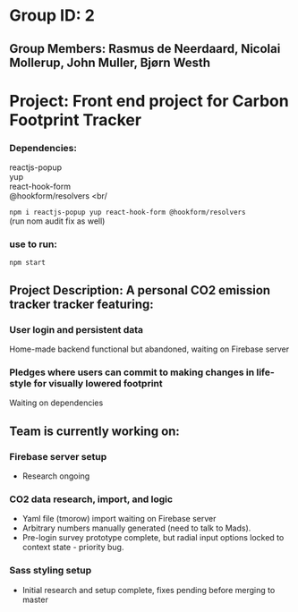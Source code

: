 # Group ID: 2 <br>
## Group Members: Rasmus de Neerdaard, Nicolai Mollerup, John Muller, Bjørn Westh

# Project: Front end project for Carbon Footprint Tracker

### Dependencies:
reactjs-popup <br/>
yup <br/>
react-hook-form <br/>
@hookform/resolvers <br/

`npm i reactjs-popup yup react-hook-form @hookform/resolvers` <br/>
(run nom audit fix as well)

### use to run: 
`npm start`

## Project Description: A personal CO2 emission tracker tracker featuring:

### User login and persistent data 
Home-made backend functional but abandoned, waiting on Firebase server

### Pledges where users can commit to making changes in life-style for visually lowered footprint
Waiting on dependencies


## Team is currently working on:

### Firebase server setup
- Research ongoing

### CO2 data research, import, and logic
- Yaml file (tmorow) import waiting on Firebase server
- Arbitrary numbers manually generated (need to talk to Mads). 
- Pre-login survey prototype complete, but radial input options locked to context state - priority bug.

### Sass styling setup
- Initial research and setup complete, fixes pending before merging to master
